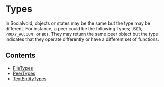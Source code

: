 # Types

In Socialvoid, objects or states may be the same but the type may be 
different. For instance, a peer could be the following Types; `USER`,
`PROXY_ACCOUNT` or `BOT`. They may return the same peer object but the
type indicates that they operate differently or have a different set of
functions.

## Contents

 - [FileTypes](FileTypes.md)
 - [PeerTypes](PeerTypes.md)
 - [TextEntityTypes](TextEntityTypes.md)